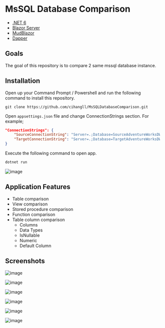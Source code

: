 # MsSQL Database Comparison

- [.NET 6](https://github.com/dotnet/core)
- [Blazor Server](https://dotnet.microsoft.com/en-us/apps/aspnet/web-apps/blazor)
- [MudBlazor](https://mudblazor.com)
- [Dapper](https://github.com/DapperLib/Dapper)

## Goals 

The goal of this repository is to compare 2 same mssql database instance.

## Installation

Open up your Command Prompt / Powershell and run the following command to install this repository.

```git
git clone https://github.com/cihangll/MsSQLDatabaseComparison.git
```

Open `appsettings.json` file and change ConnectionStrings section. For example;

```json
"ConnectionStrings": {
	"SourceConnectionString": "Server=.;Database=SourceAdventureWorksDW2019;Trusted_Connection=True;",
	"TargetConnectionString": "Server=.;Database=TargetAdventureWorksDW2019;Trusted_Connection=True;"
}
```

Execute the following command to open app.

```cmd
dotnet run
```

![image](https://user-images.githubusercontent.com/6229029/172060443-10e88fa3-8454-4fd5-a755-5bcd4e7811b3.png)

## Application Features

- Table comparison
- View comparison
- Stored procedure comparison
- Function comparison
- Table column comparison
  - Columns
  - Data Types
  - IsNullable
  - Numeric
  - Default Column


## Screenshots

![image](https://user-images.githubusercontent.com/6229029/172060741-6aa713ce-b815-4da2-b343-5ccd3f30138c.png)

![image](https://user-images.githubusercontent.com/6229029/172060800-addc3c02-dd9d-4d9e-95a4-0606868c75da.png)

![image](https://user-images.githubusercontent.com/6229029/172060756-c858d680-b03d-4005-9b65-2e5a3425c666.png)

![image](https://user-images.githubusercontent.com/6229029/172060771-baedd248-515e-4a05-8b19-8625e5c876ac.png)

![image](https://user-images.githubusercontent.com/6229029/172060778-5b581ecb-077f-4a71-b7c9-e5e9cc727a0f.png)

![image](https://user-images.githubusercontent.com/6229029/172060787-894d5177-4d6a-4f9b-aa7e-0bbc47b20055.png)
